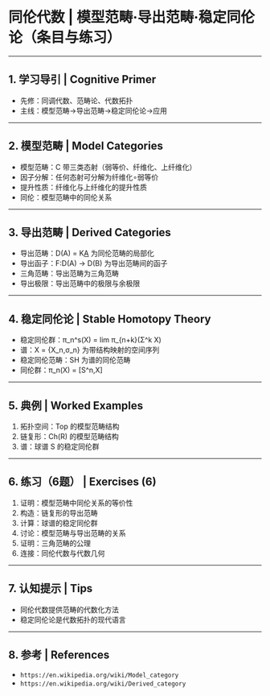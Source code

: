 # 同伦代数 | 模型范畴·导出范畴·稳定同伦论（条目与练习）

---

## 1. 学习导引 | Cognitive Primer

- 先修：同调代数、范畴论、代数拓扑
- 主线：模型范畴→导出范畴→稳定同伦论→应用

---

## 2. 模型范畴 | Model Categories

- 模型范畴：C 带三类态射（弱等价、纤维化、上纤维化）
- 因子分解：任何态射可分解为纤维化∘弱等价
- 提升性质：纤维化与上纤维化的提升性质
- 同伦：模型范畴中的同伦关系

---

## 3. 导出范畴 | Derived Categories

- 导出范畴：D(A) = K[A](W⁻¹) 为同伦范畴的局部化
- 导出函子：F:D(A) → D(B) 为导出范畴间的函子
- 三角范畴：导出范畴为三角范畴
- 导出极限：导出范畴中的极限与余极限

---

## 4. 稳定同伦论 | Stable Homotopy Theory

- 稳定同伦群：π_n^s(X) = lim π_{n+k}(Σ^k X)
- 谱：X = {X_n,σ_n} 为带结构映射的空间序列
- 稳定同伦范畴：SH 为谱的同伦范畴
- 同伦群：π_n(X) = [S^n,X]

---

## 5. 典例 | Worked Examples

1) 拓扑空间：Top 的模型范畴结构
2) 链复形：Ch(R) 的模型范畴结构
3) 谱：球谱 S 的稳定同伦群

---

## 6. 练习（6题） | Exercises (6)

1) 证明：模型范畴中同伦关系的等价性
2) 构造：链复形的导出范畴
3) 计算：球谱的稳定同伦群
4) 讨论：模型范畴与导出范畴的关系
5) 证明：三角范畴的公理
6) 连接：同伦代数与代数几何

---

## 7. 认知提示 | Tips

- 同伦代数提供范畴的代数化方法
- 稳定同伦论是代数拓扑的现代语言

---

## 8. 参考 | References

- `https://en.wikipedia.org/wiki/Model_category`
- `https://en.wikipedia.org/wiki/Derived_category`
